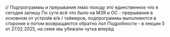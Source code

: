 // Подпрограммы и прерывания лмао походу это единственное что я сегодня запишу
По сути всё что было на МЗЯ и ОС - прерывания в основном от устройв в/в / таймеров, подпрограммы выполняются в сторонке и потом возвращаются обратно лол
Подробности - в лекции 5 от 27.02.2025, на семе мы убежали чутка вперёд
